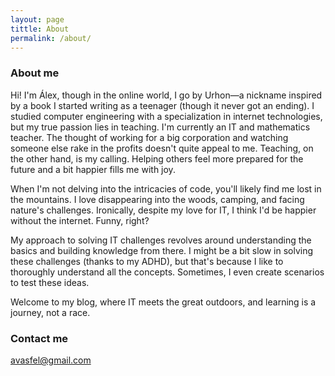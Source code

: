 ```yaml
---
layout: page
tittle: About
permalink: /about/
---
```


### About me
Hi! I'm Álex, though in the online world, I go by Urhon—a nickname inspired by a book I started writing as a teenager (though it never got an ending). I studied computer engineering with a specialization in internet technologies, but my true passion lies in teaching. I'm currently an IT and mathematics teacher. The thought of working for a big corporation and watching someone else rake in the profits doesn't quite appeal to me. Teaching, on the other hand, is my calling. Helping others feel more prepared for the future and a bit happier fills me with joy.

When I'm not delving into the intricacies of code, you'll likely find me lost in the mountains. I love disappearing into the woods, camping, and facing nature's challenges. Ironically, despite my love for IT, I think I'd be happier without the internet. Funny, right?

My approach to solving IT challenges revolves around understanding the basics and building knowledge from there. I might be a bit slow in solving these challenges (thanks to my ADHD), but that's because I like to thoroughly understand all the concepts. Sometimes, I even create scenarios to test these ideas.

Welcome to my blog, where IT meets the great outdoors, and learning is a journey, not a race.

### Contact me

[avasfel@gmail.com](mailto:avasfel@gmail.com)
